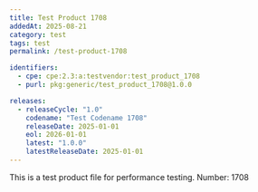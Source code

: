 ```yaml
---
title: Test Product 1708
addedAt: 2025-08-21
category: test
tags: test
permalink: /test-product-1708

identifiers:
  - cpe: cpe:2.3:a:testvendor:test_product_1708
  - purl: pkg:generic/test_product_1708@1.0.0

releases:
  - releaseCycle: "1.0"
    codename: "Test Codename 1708"
    releaseDate: 2025-01-01
    eol: 2026-01-01
    latest: "1.0.0"
    latestReleaseDate: 2025-01-01
---
```


This is a test product file for performance testing. Number: 1708
